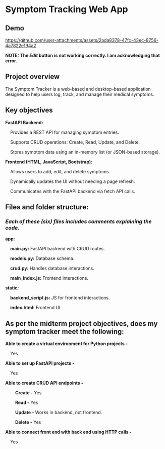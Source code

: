 # Symptom Tracking Web App

## Demo


https://github.com/user-attachments/assets/2ada8378-47fc-43ec-8756-4a7822e194a2



**NOTE: The *Edit* button is not working correctly. I am acknowledging that error.**

## Project overview

The Symptom Tracker is a web-based and desktop-based application designed to help users log, track, and manage their medical symptoms.


## Key objectives

**FastAPI Backend:**

&nbsp;&nbsp;&nbsp;&nbsp;Provides a REST API for managing symptom entries.

&nbsp;&nbsp;&nbsp;&nbsp;Supports CRUD operations: Create, Read, Update, and Delete.

&nbsp;&nbsp;&nbsp;&nbsp;Stores symptom data using an in-memory list (or JSON-based storage).


**Frontend (HTML, JavaScript, Bootstrap):**

&nbsp;&nbsp;&nbsp;&nbsp;Allows users to add, edit, and delete symptoms.

&nbsp;&nbsp;&nbsp;&nbsp;Dynamically updates the UI without needing a page refresh.

&nbsp;&nbsp;&nbsp;&nbsp;Communicates with the FastAPI backend via fetch API calls.


## Files and folder structure:
### ***Each of these (six) files includes comments explaining the code.***

**app:**

&nbsp;&nbsp;&nbsp;&nbsp;**main.py:** FastAPI backend with CRUD routes.

&nbsp;&nbsp;&nbsp;&nbsp;**models.py:** Database schema.

&nbsp;&nbsp;&nbsp;&nbsp;**crud.py:** Handles database interactions.

&nbsp;&nbsp;&nbsp;&nbsp;**main_index.js:** Frontend interactions.

**static:**

&nbsp;&nbsp;&nbsp;&nbsp;**backend_script.js:** JS for frontend interactions.

&nbsp;&nbsp;&nbsp;&nbsp;**index.html:** Frontend UI.



## As per the midterm project objectives, does my symptom tracker meet the following: 

**Able to create a virtual environment for Python projects -** 

&nbsp;&nbsp;&nbsp;&nbsp;Yes

**Able to set up FastAPI projects -** 

&nbsp;&nbsp;&nbsp;&nbsp;Yes

**Able to create CRUD API endpoints -** 


&nbsp;&nbsp;&nbsp;&nbsp;&nbsp;&nbsp;&nbsp;&nbsp;**Create -** Yes

&nbsp;&nbsp;&nbsp;&nbsp;&nbsp;&nbsp;&nbsp;&nbsp;**Read -** Yes

&nbsp;&nbsp;&nbsp;&nbsp;&nbsp;&nbsp;&nbsp;&nbsp;**Update -** Works in backend, not frontend.

&nbsp;&nbsp;&nbsp;&nbsp;&nbsp;&nbsp;&nbsp;&nbsp;**Delete -** Yes

**Able to connect front end with back end using HTTP calls -** 

&nbsp;&nbsp;&nbsp;&nbsp;Yes
